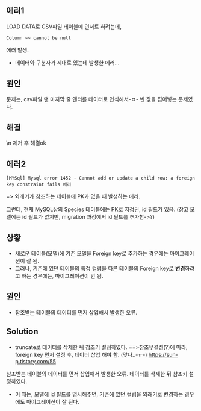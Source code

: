## 에러1 
LOAD DATA로 CSV파일 테이블에 인서트 하려는데, 
```
Column ~~ cannot be null
```
에러 발생.

- 데이터와 구분자가 제대로 있는데 발생한 에러...

## 원인
문제는, csv파일 맨 마지막 줄 엔터를 데이터로 인식해서-ㅁ- 빈 값을 집어넣는 문제였다.

## 해결
\n 제거 후 해결ok

## 에러2

```
[MYSql] Mysql error 1452 - Cannot add or update a child row: a foreign key constraint fails 에러
```

=> 외래키가 참조하는 테이블에 PK가 없을 때 발생하는 에러.

그런데, 현재 MySQL상의 Species 테이블에는 PK로 지정된, id 필드가 있음. 
(장고 모델에는 id 필드가 없지만, migration 과정에서 id 필드를 추가함->?)

## 상황

- 새로운 테이블(모델)에 기존 모델을 Foreign key로 추가하는 경우에는 마이그레이션이 잘 됨. 
- 그러나, 기존에 있던 테이블의 특정 컬럼을 다른 테이블의 Foreign key로 **변경**하려고 하는 경우에는, 마이그레이션이 안 됨. 

## 원인 
- 참조받는 테이블의 데이터를 먼저 삽입해서 발생한 오류. 

## Solution 
- truncate로 데이터를 삭제한 뒤 참조키 설정하였다.
==>참조무결성(?)에 따라, foreign key 먼저 설정 후, 데이터 삽입 해야 함. (맞나..-ㅠ-)
https://sun-p.tistory.com/55


참조받는 테이블의 데이터를 먼저 삽입해서 발생한 오류. 데이터를 삭제한 뒤 참조키 설정하였다.

- 이 때는, 모델에 id 필드를 명시해주면, 기존에 있던 컬럼을 외래키로 변경하는 경우에도 마이그레이션이 잘 된다. 


